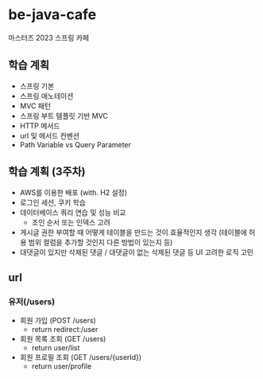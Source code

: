# be-java-cafe
마스터즈 2023 스프링 카페 

## 학습 계획
- 스프링 기본
- 스프링 애노테이션
- MVC 패턴
- 스프링 부트 템플릿 기반 MVC
- HTTP 메서드
- url 및 메서드 컨벤션
- Path Variable vs Query Parameter

## 학습 계획 (3주차)
- AWS를 이용한 배포 (with. H2 설정)
- 로그인 세션, 쿠키 학습
- 데이터베이스 쿼리 연습 및 성능 비교
  - 조인 순서 또는 인덱스 고려
- 게시글 권한 부여할 때 어떻게 테이블을 만드는 것이 효율적인지 생각 (테이블에 허용 범위 컬럼을 추가할 것인지 다른 방법이 있는지 등)
- 대댓글이 있지만 삭제된 댓글 / 대댓글이 없는 삭제된 댓글 등 UI 고려한 로직 고민 


## url
### 유저(/users)
- 회원 가입 (POST /users)
  - return redirect:/user
- 회원 목록 조회 (GET /users)
  - return user/list
- 회원 프로필 조회 (GET /users/{userId})
  - return user/profile